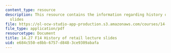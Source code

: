 ```yaml
---
content_type: resource
description: This resource contains the information regarding history of retail lecture
  slides
file: https://ol-ocw-studio-app-production.s3.amazonaws.com/courses/14-27-economics-and-e-commerce-fall-2014/e684c550e8bb6757d8483ce9309abafa_MIT14_27F14_lecslide12a.pdf
file_type: application/pdf
resourcetype: Document
title: 14.27 F14 History of retail lecture slides
uid: e684c550-e8bb-6757-d848-3ce9309abafa
---
```

